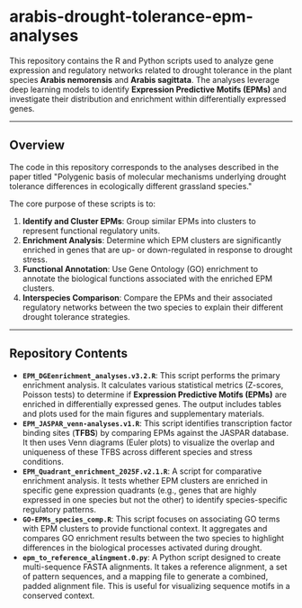 # arabis-drought-tolerance-epm-analyses

This repository contains the R and Python scripts used to analyze gene expression and regulatory networks related to drought tolerance in the plant species **Arabis nemorensis** and **Arabis sagittata**. The analyses leverage deep learning models to identify **Expression Predictive Motifs (EPMs)** and investigate their distribution and enrichment within differentially expressed genes.

---

## Overview

The code in this repository corresponds to the analyses described in the paper titled "Polygenic basis of molecular mechanisms underlying drought tolerance differences in ecologically different grassland species."

The core purpose of these scripts is to:

1.  **Identify and Cluster EPMs**: Group similar EPMs into clusters to represent functional regulatory units.
2.  **Enrichment Analysis**: Determine which EPM clusters are significantly enriched in genes that are up- or down-regulated in response to drought stress.
3.  **Functional Annotation**: Use Gene Ontology (GO) enrichment to annotate the biological functions associated with the enriched EPM clusters.
4.  **Interspecies Comparison**: Compare the EPMs and their associated regulatory networks between the two species to explain their different drought tolerance strategies.

---

## Repository Contents

* **`EPM_DGEenrichment_analyses.v3.2.R`**: This script performs the primary enrichment analysis. It calculates various statistical metrics (Z-scores, Poisson tests) to determine if **Expression Predictive Motifs (EPMs)** are enriched in differentially expressed genes. The output includes tables and plots used for the main figures and supplementary materials.
* **`EPM_JASPAR_venn-analyses.v1.R`**: This script identifies transcription factor binding sites (**TFBS**) by comparing EPMs against the JASPAR database. It then uses Venn diagrams (Euler plots) to visualize the overlap and uniqueness of these TFBS across different species and stress conditions.
* **`EPM_Quadrant_enrichment_2025F.v2.1.R`**: A script for comparative enrichment analysis. It tests whether EPM clusters are enriched in specific gene expression quadrants (e.g., genes that are highly expressed in one species but not the other) to identify species-specific regulatory patterns.
* **`GO-EPMs_species_comp.R`**: This script focuses on associating GO terms with EPM clusters to provide functional context. It aggregates and compares GO enrichment results between the two species to highlight differences in the biological processes activated during drought.
* **`epm_to_reference_alingment.0.py`**: A Python script designed to create multi-sequence FASTA alignments. It takes a reference alignment, a set of pattern sequences, and a mapping file to generate a combined, padded alignment file. This is useful for visualizing sequence motifs in a conserved context.
